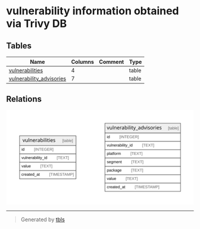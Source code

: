 # vulnerability information obtained via Trivy DB

## Tables

| Name | Columns | Comment | Type |
| ---- | ------- | ------- | ---- |
| [vulnerabilities](vulnerabilities.md) | 4 |  | table |
| [vulnerability_advisories](vulnerability_advisories.md) | 7 |  | table |

## Relations

![er](schema.svg)

---

> Generated by [tbls](https://github.com/k1LoW/tbls)
